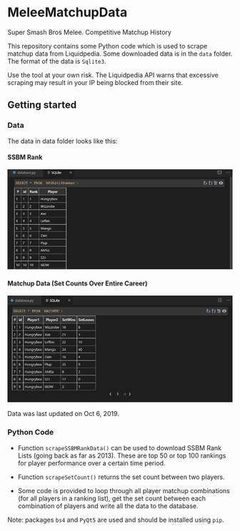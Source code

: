 # MeleeMatchupData
Super Smash Bros Melee. Competitive Matchup History

This repository contains some Python code which is used to scrape matchup data from Liquidpedia. Some downloaded data is in the ``data`` folder. The format of the data is ``Sqlite3``.

Use the tool at your own risk. The Liquidpedia API warns that excessive scraping may result in your IP being blocked from their site.

## Getting started

### Data 

The data in data folder looks like this:

#### SSBM Rank

![](https://raw.githubusercontent.com/nathanesau/MeleeMatchupData/master/screenshots/ssbm_rank_demo.PNG)

#### Matchup Data (Set Counts Over Entire Career)

![](https://raw.githubusercontent.com/nathanesau/MeleeMatchupData/master/screenshots/matchup_table_demo.PNG)

Data was last updated on Oct 6, 2019.

### Python Code

* Function ``scrapeSSBMRankData()`` can be used to download SSBM Rank Lists (going back as far as 2013). These are top 50 or top 100 rankings for player performance over a certain time period.

* Function ``scrapeSetCount()`` returns the set count between two players.

* Some code is provided to loop through all player matchup combinations (for all players in a ranking list), get the set count between each combination of players and write all the data to the database.

Note: packages ``bs4`` and ``PyQt5`` are used and should be installed using ``pip``.
